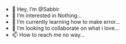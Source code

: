 - 👋 Hey, I’m @Sabbir
- 👀 I’m interested in Nothing...
- 🌱 I’m currently learning how to make error...
- 💞️ I’m looking to collaborate on what i love...
- 📫 How to reach me no way...


